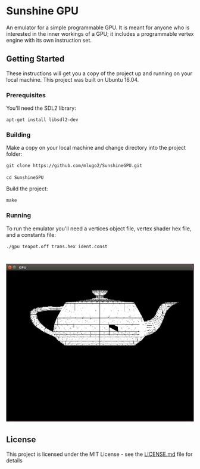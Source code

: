 # Sunshine GPU

An emulator for a simple programmable GPU.  It is meant for anyone who is interested in the inner workings of a GPU; it includes a programmable vertex engine with its own instruction set.

## Getting Started

These instructions will get you a copy of the project up and running on your local machine. This project was built on Ubuntu 16.04.

### Prerequisites

You'll need the SDL2 library:

```
apt-get install libsdl2-dev
```

### Building

Make a copy on your local machine and change directory into the project folder:

```
git clone https://github.com/mlugo2/SunshineGPU.git

cd SunshineGPU
```

Build the project:

```
make
```

### Running

To run the emulator you'll need a vertices object file, vertex shader hex file, and a constants file: 

```
./gpu teapot.off trans.hex ident.const
```

# ![SunshineGPU](images/example.png)

## License

This project is licensed under the MIT License - see the [LICENSE.md](LICENSE.md) file for details